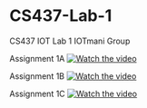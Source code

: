 # CS437-Lab-1
CS437 IOT Lab 1 IOTmani Group

Assignment 1A
[![Watch the video](https://img.youtube.com/vi/lp754-sdBrg/maxresdefault.jpg)](https://www.youtube.com/watch?v=lp754-sdBrg)

Assignment 1B
[![Watch the video](https://img.youtube.com/vi/6YnESZZIC9U/maxresdefault.jpg)](https://www.youtube.com/watch?v=6YnESZZIC9U)

Assignment 1C
[![Watch the video](https://img.youtube.com/vi/c0GAr-DeUDY/maxresdefault.jpg)](https://www.youtube.com/watch?v=c0GAr-DeUDY)
